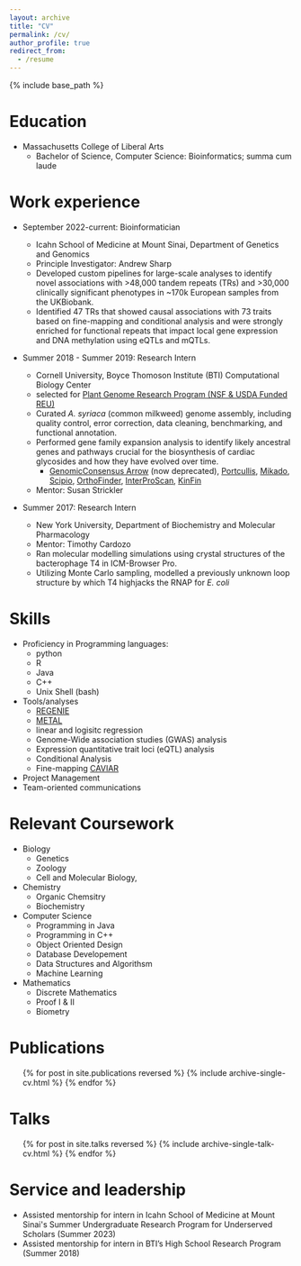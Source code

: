 ```yaml
---
layout: archive
title: "CV"
permalink: /cv/
author_profile: true
redirect_from:
  - /resume
---
```


{% include base_path %}

Education
======
* Massachusetts College of Liberal Arts
  * Bachelor of Science, Computer Science: Bioinformatics; summa cum laude

Work experience
======
* September 2022-current: Bioinformatician
  * Icahn School of Medicine at Mount Sinai, Department of Genetics and Genomics
  * Principle Investigator: Andrew Sharp
  * Developed custom pipelines for large-scale analyses to identify novel associations with >48,000 tandem repeats (TRs) and >30,000 clinically significant phenotypes in ~170k European samples from the UKBiobank.
  * Identified 47 TRs that showed causal associations with 73 traits based on fine-mapping and conditional analysis and were strongly enriched for functional repeats that impact local gene expression and DNA methylation using eQTLs and mQTLs. 

* Summer 2018 - Summer 2019: Research Intern
  * Cornell University, Boyce Thomoson Institute (BTI) Computational Biology Center
  * selected for [Plant Genome Research Program (NSF & USDA Funded REU)](https://btiscience.org/educational-programs/internships/interns/manigbas/)
  * Curated *A. syriaca* (common milkweed) genome assembly, including quality control, error correction, data cleaning, benchmarking, and functional annotation.
  * Performed gene family expansion analysis to identify likely ancestral genes and pathways crucial for the biosynthesis of cardiac glycosides and how they have evolved over time. 
    * [GenomicConsensus Arrow](https://github.com/PacificBiosciences/gcpp) (now deprecated), [Portcullis](https://github.com/EI-CoreBioinformatics/portcullis), [Mikado](https://mikado.readthedocs.io/en/stable/), [Scipio](http://www.webscipio.org), [OrthoFinder](https://github.com/davidemms/OrthoFinder), [InterProScan](https://github.com/ebi-pf-team/interproscan), [KinFin](https://github.com/DRL/kinfin)
  * Mentor: Susan Strickler

* Summer 2017: Research Intern
  * New York University, Department of Biochemistry and Molecular Pharmacology
  * Mentor: Timothy Cardozo
  * Ran molecular modelling simulations using crystal structures of the bacterophage T4 in ICM-Browser Pro.
  * Utilizing Monte Carlo sampling, modelled a previously unknown loop structure by which T4 highjacks the RNAP for *E. coli*    
  
Skills
======
* Proficiency in Programming languages:
  * python
  * R
  * Java
  * C++
  * Unix Shell (bash)
* Tools/analyses 
  * [REGENIE]()
  * [METAL]()
  * linear and logisitc regression
  * Genome-Wide association studies (GWAS) analysis
  * Expression quantitative trait loci (eQTL) analysis
  * Conditional Analysis
  * Fine-mapping [CAVIAR]()
* Project Management
* Team-oriented communications 

Relevant Coursework
======
* Biology
  * Genetics
  * Zoology
  * Cell and Molecular Biology, 
* Chemistry
  * Organic Chemsitry
  * Biochemistry
* Computer Science
  * Programming in Java
  * Programming in C++
  * Object Oriented Design
  * Database Developement
  * Data Structures and Algorithsm
  * Machine Learning
* Mathematics
  * Discrete Mathematics
  * Proof I & II
  * Biometry

Publications
======
  <ul>{% for post in site.publications reversed %}
    {% include archive-single-cv.html %}
  {% endfor %}</ul>
  
Talks
======
  <ul>{% for post in site.talks reversed %}
    {% include archive-single-talk-cv.html  %}
  {% endfor %}</ul>
  
  
Service and leadership
======
* Assisted mentorship for intern in Icahn School of Medicine at Mount Sinai's Summer Undergraduate Research Program for Underserved Scholars (Summer 2023)  
* Assisted mentorship for intern in BTI’s High School Research Program (Summer 2018) 
